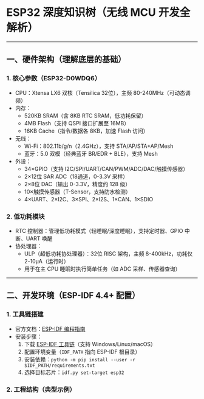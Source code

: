 # ESP32 深度知识树（无线 MCU 开发全解析）

---

## 一、硬件架构（理解底层的基础）
### 1. 核心参数（ESP32-D0WDQ6）
- CPU：Xtensa LX6 双核（Tensilica 32位），主频 80-240MHz（可动态调频）
- 内存：
  - 520KB SRAM（含 8KB RTC SRAM，低功耗保留）
  - 4MB Flash（支持 QSPI 接口扩展至 16MB）
  - 16KB Cache（指令/数据各 8KB，加速 Flash 访问）
- 无线：
  - Wi-Fi：802.11b/g/n（2.4GHz），支持 STA/AP/STA+AP/Mesh
  - 蓝牙：5.0 双模（经典蓝牙 BR/EDR + BLE），支持 Mesh
- 外设：
  - 34×GPIO（支持 I2C/SPI/UART/CAN/PWM/ADC/DAC/触摸传感器）
  - 2×12位 SAR ADC（18通道，0-3.3V 采样）
  - 2×8位 DAC（输出 0-3.3V，精度约 128 级）
  - 10×触摸传感器（T-Sensor，支持防水检测）
  - 4×UART、2×I2C、3×SPI、2×I2S、1×CAN、1×SDIO

### 2. 低功耗模块
- RTC 控制器：管理低功耗模式（轻睡眠/深度睡眠），支持定时器、GPIO 中断、UART 唤醒
- 协处理器：
  - ULP（超低功耗协处理器）：32位 RISC 架构，主频 8-400kHz，功耗仅 2-10μA（运行时）
  - 用于在主 CPU 睡眠时执行简单任务（如 ADC 采样、传感器查询）

---

## 二、开发环境（ESP-IDF 4.4+ 配置）
### 1. 工具链搭建
- 官方文档：[ESP-IDF 编程指南](https://docs.espressif.com/projects/esp-idf/zh_CN/latest/esp32/)
- 安装步骤：
  1. 下载 [ESP-IDF 工具链](https://dl.espressif.com/dl/esp-idf/)（支持 Windows/Linux/macOS）
  2. 配置环境变量（`IDF_PATH` 指向 ESP-IDF 根目录）
  3. 安装依赖：`python -m pip install --user -r $IDF_PATH/requirements.txt`
  4. 选择目标芯片：`idf.py set-target esp32`

### 2. 工程结构（典型示例）